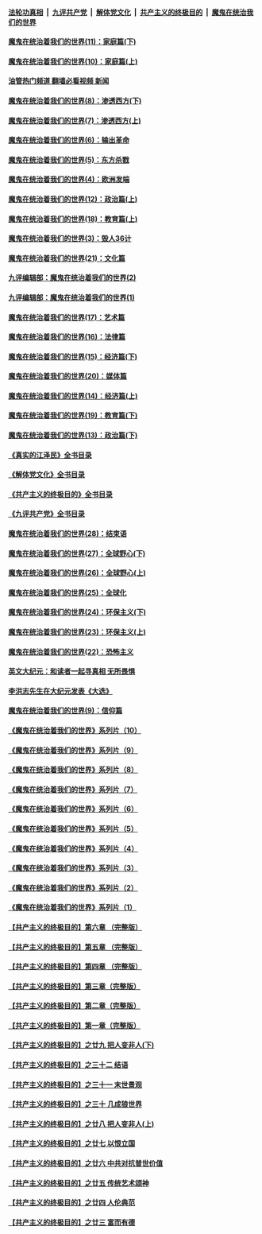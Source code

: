 ####  [法轮功真相](../../../../basic/blob/master/README.md?t=01161612) &nbsp;|&nbsp; [九评共产党](../../../../9ping.md/blob/master/README.md?t=01161612) &nbsp;|&nbsp; [解体党文化](../../../../jtdwh.md/blob/master/README.md?t=01161612)  &nbsp;|&nbsp; [共产主义的终极目的](../../../../gczydzjmd.md/blob/master/README.md?t=01161612) &nbsp;|&nbsp; [魔鬼在统治我们的世界](../../../../mgztzwmdsj.md/blob/master/README.md?t=01161612) 

#### [魔鬼在统治着我们的世界(11)：家庭篇(下)](../pages/nsc422/n10440961.md?t=01161612) 

#### [魔鬼在统治着我们的世界(10)：家庭篇(上)](../pages/nsc422/n10435448.md?t=01161612) 

#### [油管热门频道 翻墙必看视频 新闻](http://129.146.143.75:81/youtube.html?01161612)

#### [魔鬼在统治着我们的世界(8)：渗透西方(下)](../pages/nsc422/n10429603.md?t=01161612) 

#### [魔鬼在统治着我们的世界(7)：渗透西方(上)](../pages/nsc422/n10426013.md?t=01161612) 

#### [魔鬼在统治着我们的世界(6)：输出革命](../pages/nsc422/n10421536.md?t=01161612) 

#### [魔鬼在统治着我们的世界(5)：东方杀戮](../pages/nsc422/n10417707.md?t=01161612) 

#### [魔鬼在统治着我们的世界(4)：欧洲发端](../pages/nsc422/n10414890.md?t=01161612) 

#### [魔鬼在统治着我们的世界(12)：政治篇(上)](../pages/nsc422/n10444576.md?t=01161612) 

#### [魔鬼在统治着我们的世界(18)：教育篇(上)](../pages/nsc422/n10526970.md?t=01161612) 

#### [魔鬼在统治着我们的世界(3)：毁人36计](../pages/nsc422/n10411583.md?t=01161612) 

#### [魔鬼在统治着我们的世界(21)：文化篇](../pages/nsc422/n10597706.md?t=01161612) 

#### [九评编辑部：魔鬼在统治着我们的世界(2)](../pages/nsc422/n10410036.md?t=01161612) 

#### [九评编辑部：魔鬼在统治着我们的世界(1)](../pages/nsc422/n10406825.md?t=01161612) 

#### [魔鬼在统治着我们的世界(17)：艺术篇](../pages/nsc422/n10499093.md?t=01161612) 

#### [魔鬼在统治着我们的世界(16)：法律篇](../pages/nsc422/n10485969.md?t=01161612) 

#### [魔鬼在统治着我们的世界(15)：经济篇(下)](../pages/nsc422/n10469975.md?t=01161612) 

#### [魔鬼在统治着我们的世界(20)：媒体篇](../pages/nsc422/n10586579.md?t=01161612) 

#### [魔鬼在统治着我们的世界(14)：经济篇(上)](../pages/nsc422/n10457370.md?t=01161612) 

#### [魔鬼在统治着我们的世界(19)：教育篇(下)](../pages/nsc422/n10564808.md?t=01161612) 

#### [魔鬼在统治着我们的世界(13)：政治篇(下)](../pages/nsc422/n10448270.md?t=01161612) 

#### [《真实的江泽民》全书目录](../pages/nsc422/n13721399.md?t=01161612) 

#### [《解体党文化》全书目录](../pages/nsc422/n13721157.md?t=01161612) 

#### [《共产主义的终极目的》全书目录](../pages/nsc422/n13721048.md?t=01161612) 

#### [《九评共产党》全书目录](../pages/nsc422/n13708085.md?t=01161612) 

#### [魔鬼在统治着我们的世界(28)：结束语](../pages/nsc422/n10936246.md?t=01161612) 

#### [魔鬼在统治着我们的世界(27)：全球野心(下)](../pages/nsc422/n10928319.md?t=01161612) 

#### [魔鬼在统治着我们的世界(26)：全球野心(上)](../pages/nsc422/n10900318.md?t=01161612) 

#### [魔鬼在统治着我们的世界(25)：全球化](../pages/nsc422/n10788205.md?t=01161612) 

#### [魔鬼在统治着我们的世界(24)：环保主义(下)](../pages/nsc422/n10695307.md?t=01161612) 

#### [魔鬼在统治着我们的世界(23)：环保主义(上)](../pages/nsc422/n10688613.md?t=01161612) 

#### [魔鬼在统治着我们的世界(22)：恐怖主义](../pages/nsc422/n10614727.md?t=01161612) 

#### [英文大纪元：和读者一起寻真相 无所畏惧](../pages/nsc422/n12542027.md?t=01161612) 

#### [李洪志先生在大纪元发表《大选》](../pages/nsc422/n12534746.md?t=01161612) 

#### [魔鬼在统治着我们的世界(9)：信仰篇](../pages/nsc422/n10432159.md?t=01161612) 

#### [《魔鬼在统治着我们的世界》系列片（10）](../pages/nsc422/n12292670.md?t=01161612) 

#### [《魔鬼在统治着我们的世界》系列片（9）](../pages/nsc422/n12290859.md?t=01161612) 

#### [《魔鬼在统治着我们的世界》系列片（8）](../pages/nsc422/n12287445.md?t=01161612) 

#### [《魔鬼在统治着我们的世界》系列片（7）](../pages/nsc422/n12283425.md?t=01161612) 

#### [《魔鬼在统治着我们的世界》系列片（6）](../pages/nsc422/n12282314.md?t=01161612) 

#### [《魔鬼在统治着我们的世界》系列片（5）](../pages/nsc422/n12281419.md?t=01161612) 

#### [《魔鬼在统治着我们的世界》系列片（4）](../pages/nsc422/n12274024.md?t=01161612) 

#### [《魔鬼在统治着我们的世界》系列片（3）](../pages/nsc422/n12271322.md?t=01161612) 

#### [《魔鬼在统治着我们的世界》系列片（2）](../pages/nsc422/n12269049.md?t=01161612) 

#### [《魔鬼在统治着我们的世界》系列片（1）](../pages/nsc422/n12267575.md?t=01161612) 

#### [【共产主义的终极目的】第六章 （完整版）](../pages/nsc422/n11428913.md?t=01161612) 

#### [【共产主义的终极目的】第五章 （完整版）](../pages/nsc422/n11428912.md?t=01161612) 

#### [【共产主义的终极目的】第四章 （完整版）](../pages/nsc422/n11428907.md?t=01161612) 

#### [【共产主义的终极目的】第三章（完整版）](../pages/nsc422/n11428848.md?t=01161612) 

#### [【共产主义的终极目的】第二章（完整版）](../pages/nsc422/n11428831.md?t=01161612) 

#### [【共产主义的终极目的】第一章（完整版）](../pages/nsc422/n11417651.md?t=01161612) 

#### [【共产主义的终极目的】之廿九 把人变非人(下)](../pages/nsc422/n11344140.md?t=01161612) 

#### [【共产主义的终极目的】之三十二 结语](../pages/nsc422/n11360535.md?t=01161612) 

#### [【共产主义的终极目的】之三十一 末世景观](../pages/nsc422/n11351129.md?t=01161612) 

#### [【共产主义的终极目的】之三十 几成狼世界](../pages/nsc422/n11348280.md?t=01161612) 

#### [【共产主义的终极目的】之廿八 把人变非人(上)](../pages/nsc422/n11340492.md?t=01161612) 

#### [【共产主义的终极目的】之廿七 以恨立国](../pages/nsc422/n11336944.md?t=01161612) 

#### [【共产主义的终极目的】之廿六 中共对抗普世价值](../pages/nsc422/n11324785.md?t=01161612) 

#### [【共产主义的终极目的】之廿五 传统艺术颂神](../pages/nsc422/n11296396.md?t=01161612) 

#### [【共产主义的终极目的】之廿四 人伦典范](../pages/nsc422/n11296397.md?t=01161612) 

#### [【共产主义的终极目的】之廿三 富而有德](../pages/nsc422/n11283598.md?t=01161612) 

<img src='http://gfw-breaker.win/goodnews/indexes/nsc422.md' width='0px' height='0px'/>
